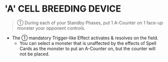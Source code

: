 
# 'A' CELL BREEDING DEVICE  
> ① During each of your Standby Phases, put 1 A-Counter on 1 face-up monster your opponent controls.

*   The ① mandatory Trigger-like Effect activates & resolves on the field.
    *   You can select a monster that is unaffected by the effects of Spell Cards as the monster to put an A-Counter on, but the counter will not be placed.

  